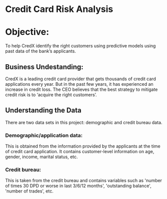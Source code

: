 # Credit Card Risk Analysis

# Objective:
To help CredX identify the right customers using predictive models using past data of the bank’s applicants.

## Business Undestanding: 
CredX is a leading credit card provider that gets thousands of credit card applications every year. But in the past few years, it has experienced an increase in credit loss. The CEO believes that the best strategy to mitigate credit risk is to ‘acquire the right customers’.

## Understanding the Data
There are two data sets in this project: demographic and credit bureau data.  

### Demographic/application data: 
This is obtained from the information provided by the applicants at the time of credit card application. It contains customer-level information on age, gender, income, marital status, etc.
### Credit bureau: 
This is taken from the credit bureau and contains variables such as 'number of times 30 DPD or worse in last 3/6/12 months', 'outstanding balance', 'number of trades', etc.


